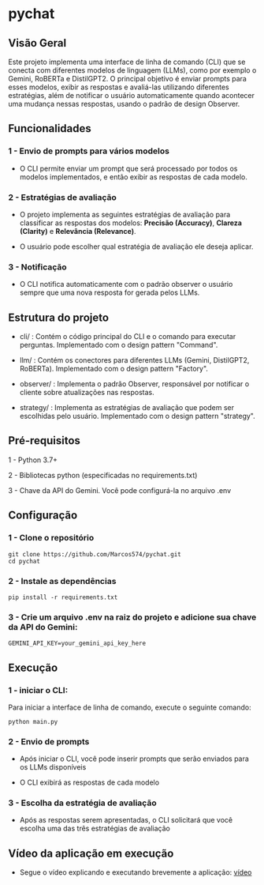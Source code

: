 # pychat

## Visão Geral

Este projeto implementa uma interface de linha de comando (CLI) que se conecta com diferentes modelos de linguagem (LLMs), como por exemplo o Gemini, RoBERTa e DistilGPT2.
O principal objetivo é enviar prompts para esses modelos, exibir as respostas e avaliá-las utilizando diferentes estratégias, além de notificar o usuário automaticamente quando acontecer uma mudança nessas respostas, usando o padrão de design Observer.

## Funcionalidades

### 1 - Envio de prompts para vários modelos

- O CLI permite enviar um prompt que será processado por todos os modelos implementados, e então exibir as respostas de cada modelo.

### 2 - Estratégias de avaliação

- O projeto implementa as seguintes estratégias de avaliação para classificar as respostas dos modelos: **Precisão (Accuracy)**, **Clareza (Clarity)** e **Relevância (Relevance)**.

- O usuário pode escolher qual estratégia de avaliação ele deseja aplicar.

### 3 - Notificação

- O CLI notifica automaticamente com o padrão observer o usuário sempre que uma nova resposta for gerada pelos LLMs.

## Estrutura do projeto

- cli/ : Contém o código principal do CLI e o comando para executar perguntas. Implementado com o design pattern "Command".

- llm/ : Contém os conectores para diferentes LLMs (Gemini, DistilGPT2, RoBERTa). Implementado com o design pattern "Factory".

- observer/ : Implementa o padrão Observer, responsável por notificar o cliente sobre atualizações nas respostas.

- strategy/ : Implementa as estratégias de avaliação que podem ser escolhidas pelo usuário. Implementado com o design pattern "strategy".

## Pré-requisitos

1 - Python 3.7+

2 - Bibliotecas python (especificadas no requirements.txt)

3 - Chave da API do Gemini. Você pode configurá-la no arquivo .env

## Configuração

### 1 - Clone o repositório

```
git clone https://github.com/Marcos574/pychat.git
cd pychat
```

### 2 - Instale as dependências

```
pip install -r requirements.txt
```

### 3 - Crie um arquivo .env na raiz do projeto e adicione sua chave da API do Gemini:

```
GEMINI_API_KEY=your_gemini_api_key_here
```

## Execução

### 1 - iniciar o CLI:

Para iniciar a interface de linha de comando, execute o seguinte comando:

```
python main.py
```

### 2 - Envio de prompts

- Após iniciar o CLI, você pode inserir prompts que serão enviados para os LLMs disponíveis

- O CLI exibirá as respostas de cada modelo

### 3 - Escolha da estratégia de avaliação

- Após as respostas serem apresentadas, o CLI solicitará que você escolha uma das três estratégias de avaliação

## Vídeo da aplicação em execução

- Segue o vídeo explicando e executando brevemente a aplicação: [vídeo](https://youtu.be/n3PoU3X1GAQ)
